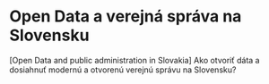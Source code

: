 # Open Data a verejná správa na Slovensku 

[Open Data and public administration in Slovakia] Ako otvoriť dáta a dosiahnuť modernú a otvorenú verejnú správu na Slovensku?